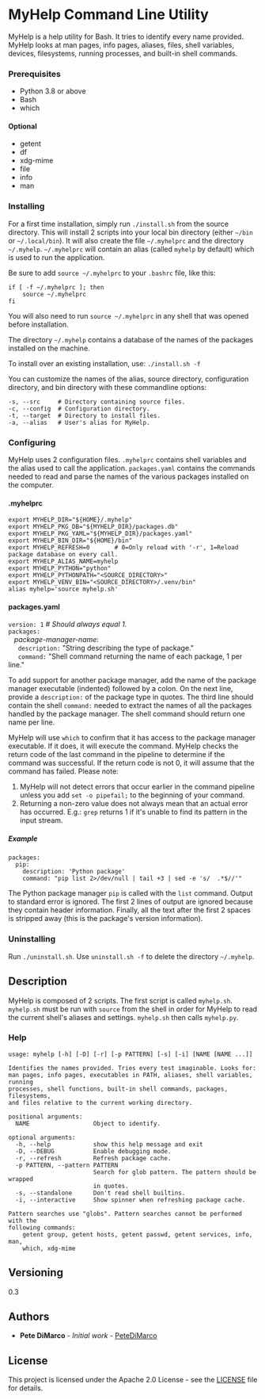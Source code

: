 # MyHelp Command Line Utility

MyHelp is a help utility for Bash. It tries to identify every name provided. 
MyHelp looks at man pages, info pages, aliases, files, shell variables,
devices, filesystems, running processes, and built-in shell commands.

### Prerequisites

* Python 3.8 or above
* Bash
* which

#### Optional
* getent
* df
* xdg-mime
* file
* info
* man

### Installing

For a first time installation, simply run `./install.sh` from the source directory.
This will install 2 scripts into your local bin directory (either `~/bin` or `~/.local/bin`).
It will also create the file `~/.myhelprc` and the directory `~/.myhelp`. `~/.myhelprc`
will contain an alias (called `myhelp` by default) which is used to run the application.

Be sure to add `source ~/.myhelprc` to your `.bashrc` file, like this:

    if [ -f ~/.myhelprc ]; then
        source ~/.myhelprc
    fi

You will also need to run `source ~/.myhelprc` in any shell that was opened before
installation.

The directory `~/.myhelp` contains a database of the names of the packages installed on the machine.

To install over an existing installation, use:
    `./install.sh -f`

You can customize the names of the alias, source directory, configuration directory,
and bin directory with these commandline options:

    -s, --src     # Directory containing source files.  
    -c, --config  # Configuration directory.  
    -t, --target  # Directory to install files.  
    -a, --alias   # User's alias for MyHelp.  

### Configuring

MyHelp uses 2 configuration files. `.myhelprc` contains shell variables and the alias
used to call the application. `packages.yaml` contains the commands needed to read and
parse the names of the various packages installed on the computer.

#### .myhelprc

    export MYHELP_DIR="${HOME}/.myhelp"
    export MYHELP_PKG_DB="${MYHELP_DIR}/packages.db"
    export MYHELP_PKG_YAML="${MYHELP_DIR}/packages.yaml"
    export MYHELP_BIN_DIR="${HOME}/bin"
    export MYHELP_REFRESH=0       # 0=Only reload with '-r', 1=Reload package database on every call.
    export MYHELP_ALIAS_NAME=myhelp
    export MYHELP_PYTHON="python"
    export MYHELP_PYTHONPATH="<SOURCE_DIRECTORY>"
    export MYHELP_VENV_BIN="<SOURCE_DIRECTORY>/.venv/bin"
    alias myhelp='source myhelp.sh'


#### packages.yaml

`version: 1`	# *Should always equal 1.* <br/>
`packages:` <br/>
&nbsp;&nbsp; *package-manager-name*: <br/>
&nbsp;&nbsp;&nbsp;&nbsp; `description:` "String describing the type of package." <br/>
&nbsp;&nbsp;&nbsp;&nbsp; `command:` "Shell command returning the name of each package, 1 per line."

To add support for another package manager, add the name of the package manager executable (indented)
followed by a colon. On the next line, provide a `description:` of the package type in quotes. The third line
should contain the shell `command:` needed to extract the names of all the packages handled by the package manager.
The shell command should return one name per line.

MyHelp will use `which` to confirm that it has access to the package manager executable. If it does, it will execute
the command. MyHelp checks the return code of the last command in the pipeline to determine if the command was
successful. If the return code is not 0, it will assume that the command has failed. Please note:
1.  MyHelp will not detect errors that occur earlier in the command pipeline unless you add `set -o pipefail;` to
the beginning of your command.
2.  Returning a non-zero value does not always mean that an actual error has occurred. E.g.: `grep` returns 1 if
it's unable to find its pattern in the input stream.

##### Example

    packages:
      pip:
        description: 'Python package'
        command: "pip list 2>/dev/null | tail +3 | sed -e 's/  .*$//'"

The Python package manager `pip` is called with the `list` command. Output to standard error is ignored. The first
2 lines of output are ignored because they contain header information. Finally, all the text after the first 2 spaces
is stripped away (this is the package's version information).

### Uninstalling

Run `./uninstall.sh`. Use `uninstall.sh -f` to delete the directory `~/.myhelp`.

## Description

MyHelp is composed of 2 scripts. The first script is called `myhelp.sh`. `myhelp.sh`
must be run with `source` from the shell in order for MyHelp to read the current shell's
aliases and settings. `myhelp.sh` then calls `myhelp.py`.

### Help

    usage: myhelp [-h] [-D] [-r] [-p PATTERN] [-s] [-i] [NAME [NAME ...]]
    
    Identifies the names provided. Tries every test imaginable. Looks for:
    man pages, info pages, executables in PATH, aliases, shell variables, running
    processes, shell functions, built-in shell commands, packages, filesystems,
    and files relative to the current working directory.
    
    positional arguments:
      NAME                  Object to identify.
    
    optional arguments:
      -h, --help            show this help message and exit
      -D, --DEBUG           Enable debugging mode.
      -r, --refresh         Refresh package cache.
      -p PATTERN, --pattern PATTERN
                            Search for glob pattern. The pattern should be wrapped
                            in quotes.
      -s, --standalone      Don't read shell builtins.
      -i, --interactive     Show spinner when refreshing package cache.
    
    Pattern searches use "globs". Pattern searches cannot be performed with the
    following commands:
        getent group, getent hosts, getent passwd, getent services, info, man,
        which, xdg-mime

## Versioning

0.3

## Authors

* **Pete DiMarco** - *Initial work* - [PeteDiMarco](https://github.com/PeteDiMarco)

## License

This project is licensed under the Apache 2.0 License - see the [LICENSE](LICENSE) file
for details.

